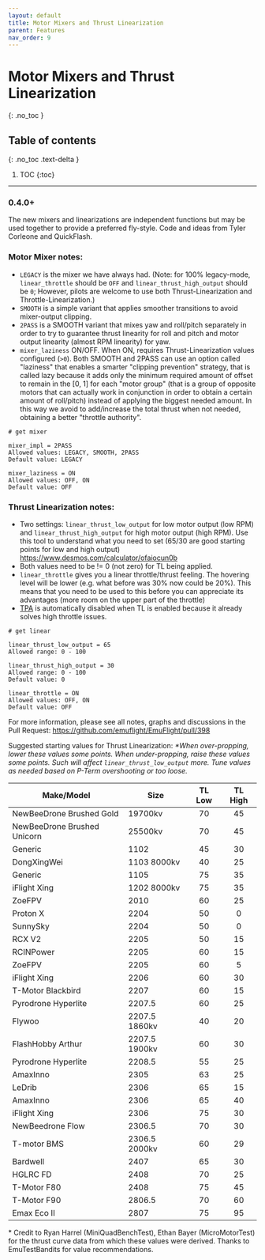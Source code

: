 ```yaml
---
layout: default
title: Motor Mixers and Thrust Linearization
parent: Features
nav_order: 9
---
```


# Motor Mixers and Thrust Linearization
{: .no_toc }

## Table of contents
{: .no_toc .text-delta }

1. TOC
{:toc}

---

### 0.4.0+
The new mixers and linearizations are independent functions but may be used together to provide a preferred fly-style. Code and ideas from Tyler Corleone and QuickFlash.

### Motor Mixer notes:
- `LEGACY` is the mixer we have always had. (Note: for 100% legacy-mode, `linear_throttle` should be `OFF` and `linear_thrust_high_output` should be `0`; However, pilots are welcome to use both Thrust-Linearization and Throttle-Linearization.)
- `SMOOTH` is a simple variant that applies smoother transitions to avoid mixer-output clipping.
- `2PASS` is a SMOOTH variant that mixes yaw and roll/pitch separately in order to try to guarantee thrust linearity for roll and pitch and motor output linearity (almost RPM linearity) for yaw.
- `mixer_laziness` ON/OFF. When ON, requires Thrust-Linearization values configured (`>0`). Both SMOOTH and 2PASS can use an option called "laziness" that enables a smarter "clipping prevention" strategy, that is called lazy because it adds only the minimum required amount of offset to remain in the [0, 1] for each "motor group" (that is a group of opposite motors that can actually work in conjunction in order to obtain a certain amount of roll/pitch) instead of applying the biggest needed amount. In this way we avoid to add/increase the total thrust when not needed, obtaining a better "throttle authority".


```
# get mixer

mixer_impl = 2PASS
Allowed values: LEGACY, SMOOTH, 2PASS
Default value: LEGACY

mixer_laziness = ON
Allowed values: OFF, ON
Default value: OFF
```

### Thrust Linearization notes:
- Two settings: `linear_thrust_low_output` for low motor output (low RPM) and `linear_thrust_high_output` for high motor output (high RPM). Use this tool to understand what you need to set (65/30 are good starting points for low and high output) https://www.desmos.com/calculator/ofaiocun0b
- Both values need to be != 0 (not zero) for TL being applied.
- `linear_throttle` gives you a linear throttle/thrust feeling. The hovering level will be lower (e.g. what before was 30% now could be 20%). This means that you need to be used to this before you can appreciate its advantages (more room on the upper part of the throttle)
- [TPA](/features/TPA.html) is automatically disabled when TL is enabled because it already solves high throttle issues.


```
# get linear

linear_thrust_low_output = 65
Allowed range: 0 - 100

linear_thrust_high_output = 30
Allowed range: 0 - 100
Default value: 0

linear_throttle = ON
Allowed values: OFF, ON
Default value: OFF
```

For more information, please see all notes, graphs and discussions in the Pull Request: https://github.com/emuflight/EmuFlight/pull/398

Suggested starting values for Thrust Linearization: _\*When over-propping, lower these values some points. When under-propping, raise these values some points. Such will affect `linear_thrust_low_output` more.  Tune values as needed based on P-Term overshooting or too loose._

| Make/Model  | Size  | TL Low  | TL High |
|---|---|:---:|:---:|
| NewBeeDrone Brushed Gold | 19700kv | 70 | 45 |
| NewBeeDrone Brushed Unicorn | 25500kv | 70 | 45 |
| Generic  | 1102 | 45 | 30 |
| DongXingWei | 1103 8000kv | 40 | 25 |
| Generic | 1105 | 75 | 35 |
| iFlight Xing | 1202 8000kv | 75 | 35|
| ZoeFPV | 2010 | 60 | 25 |
| Proton X | 2204 | 50 | 0 |
| SunnySky | 2204 | 50 | 0 |
| RCX V2 | 2205 | 50 | 15 |
| RCINPower | 2205 | 60 | 15 |
| ZoeFPV | 2205 | 60 | 5 |
| iFlight Xing | 2206 | 60 | 30 |
| T-Motor Blackbird | 2207 | 60 | 15 |
| Pyrodrone Hyperlite | 2207.5 | 60 | 25 |
| Flywoo | 2207.5 1860kv | 40 | 20 |
| FlashHobby Arthur | 2207.5 1900kv | 60 | 30 |
| Pyrodrone Hyperlite | 2208.5 | 55 | 25 |
| AmaxInno | 2305 | 63 | 25 |
| LeDrib | 2306 | 65 | 15 |
| AmaxInno | 2306 | 65 | 40 |
| iFlight Xing | 2306 | 75 | 30 |
| NewBeedrone Flow | 2306.5 | 70 | 30 |
| T-motor BMS | 2306.5 2000kv | 60 | 29 |
| Bardwell | 2407 | 65 | 30 |
| HGLRC FD | 2408 | 70 | 25 |
| T-Motor F80 | 2408 | 75 | 45 |
| T-Motor F90 | 2806.5 | 70 | 60 |
| Emax Eco II | 2807 | 75 | 95 |

\* Credit to Ryan Harrel (MiniQuadBenchTest), Ethan Bayer (MicroMotorTest) for the thrust curve data from which these values were derived. Thanks to EmuTestBandits for value recommendations.